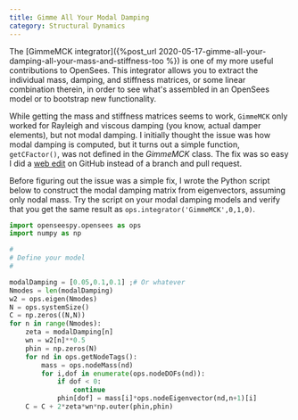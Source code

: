 ```yaml
---
title: Gimme All Your Modal Damping
category: Structural Dynamics
---
```


The [GimmeMCK integrator]({%post_url 2020-05-17-gimme-all-your-damping-all-your-mass-and-stiffness-too %}) is one of my more useful 
contributions to OpenSees. This integrator allows you to extract the individual mass, 
damping, and stiffness matrices, or some linear combination therein, in order 
to see what's assembled in an OpenSees model or to bootstrap new functionality.

While getting the mass and stiffness matrices seems to work, `GimmeMCK` only worked for Rayleigh and viscous damping (you know, actual 
damper elements), but not modal damping. I initially thought the issue was how modal damping is computed, but it turns out a simple function, 
`getCFactor()`, was not defined in the _GimmeMCK_ class. The fix was so easy I did a 
[web edit](https://github.com/OpenSees/OpenSees/commit/d2250047f74ab47fe7136e22769fcfb2e8b7c5a3) on GitHub instead of a branch and pull request.

Before figuring out the issue was a simple fix, I wrote the Python script below to construct the modal damping matrix from eigenvectors, 
assuming only nodal mass. Try the script on your modal damping models and verify that you get the same result as `ops.integrator('GimmeMCK',0,1,0)`.

```python
import openseespy.opensees as ops
import numpy as np

#
# Define your model
#

modalDamping = [0.05,0.1,0.1] ;# Or whatever
Nmodes = len(modalDamping)
w2 = ops.eigen(Nmodes)
N = ops.systemSize()
C = np.zeros((N,N))
for n in range(Nmodes):
    zeta = modalDamping[n]
    wn = w2[n]**0.5
    phin = np.zeros(N)
    for nd in ops.getNodeTags():
        mass = ops.nodeMass(nd)
        for i,dof in enumerate(ops.nodeDOFs(nd)):
            if dof < 0:
                continue
            phin[dof] = mass[i]*ops.nodeEigenvector(nd,n+1)[i]
    C = C + 2*zeta*wn*np.outer(phin,phin)
```
